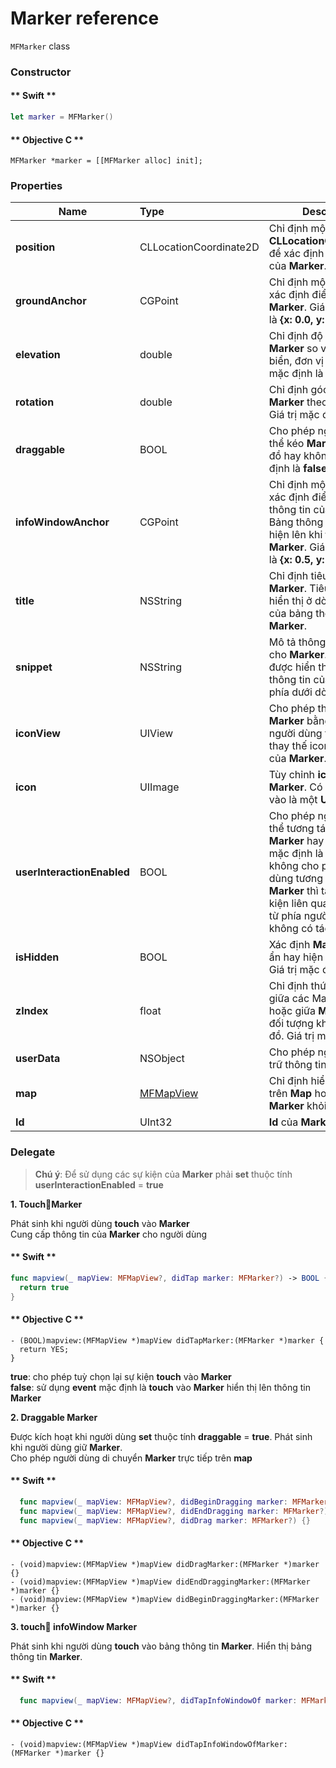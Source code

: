 # Marker reference

`MFMarker` class

### Constructor


<!-- tabs:start -->
#### ** Swift **

```swift 
let marker = MFMarker()
```

#### ** Objective C **

```objc 
MFMarker *marker = [[MFMarker alloc] init];
```

<!-- tabs:end -->

### Properties

| Name                       | Type                   | Description                                                                                                             |
|----------------------------|:-----------------------|-------------------------------------------------------------------------------------------------------------------------|
| **position**               | CLLocationCoordinate2D | Chỉ định một **CLLocationCoordinate2D** để xác định vị trí ban đầu của **Marker**.                                      |
| **groundAnchor**           | CGPoint                | Chỉ định một **GCPoint** để xác định điểm neo cho **Marker**. Giá trị mặc định là **{x: 0.0, y: 0.0}**                  |
| **elevation**              | double                 | Chỉ định độ cao của **Marker** so với mực nước biển, đơn vị là mét. Giá trị mặc định là **0**                           |
| **rotation**               | double                 | Chỉ định góc quay của **Marker** theo đơn vị là Độ. Giá trị mặc định là **0**                                           |
| **draggable**              | BOOL                   | Cho phép người dùng có thể kéo **Marker** trên bản đồ hay không. Giá trị mặc định là **false**                          |
| **infoWindowAnchor**       | CGPoint                | Chỉ định một **CGPoint** để xác định điểm neo bảng thông tin của **Marker**. Bảng thông tin này sẽ hiện lên khi **touch** vào **Marker**. Giá trị mặc định là **{x: 0.5, y: 0.0}**                                                                                                                                                    |
| **title**                  | NSString               | Chỉ định tiêu đề của **Marker**. Tiêu đề sẽ được hiển thị ở dòng đầu tiên của bảng thông tin **Marker**.                |
| **snippet**                | NSString               | Mô tả thông tin ngắn gọn cho **Marker**. Snippet sẽ được hiển thị ở bẳng thông tin của **Marker** và phía dưới dòng tiêu đề. |
| **iconView**               | UIView                 | Cho phép thêm biểu diễn **Marker** bằng **UIView** mà người dùng tuỳ chỉnh để thay thế icon mặc định của **Marker**.    |
| **icon**                   | UIImage                | Tùy chỉnh **icon** cho **Marker**. Có thể truyền vào là một **UIImage**                                                 |
| **userInteractionEnabled** | BOOL                   | Cho phép người dùng có thể tương tác được với **Marker** hay không. Giá trị mặc định là **true**. Khi không cho phép người dùng tương tác với **Marker** thì tất cả các sự kiện liên quan tới **Marker** từ phía người dùng sẽ không có tác dụng.                                                                             |
| **isHidden**               | BOOL                   | Xác định **Marker** có thể ẩn hay hiện trên bản đồ. Giá trị mặc định là **true**.                                       |
| **zIndex**                 | float                  | Chỉ định thứ tự hiển thị giữa các Marker với nhau hoặc giữa **Marker** với các đối tượng khác trên bản đồ. Giá trị mặc định là **0** |
| **userData**               | NSObject               | Cho phép người dùng lưu trữ thông tin trên **Marker**.                                                                  |
| **map**                    | [MFMapView](/reference/map?id=MFMapView)              | Chỉ định hiển thị **Marker** trên **Map** hoặc xoá **Marker** khỏi **Map**               |
| **Id**                     | UInt32                 | **Id** của **Marker** **{get}**.                                                                                        |


### Delegate

  > **Chú ý**: Để sử dụng các sự kiện của **Marker** phải **set** thuộc tính **userInteractionEnabled** = **true**
  
  **1. TouchMarker**

  Phát sinh khi người dùng **touch** vào **Marker**
  </br>Cung cấp thông tin của **Marker** cho người dùng

  <!-- tabs:start -->

  #### ** Swift **

  ```swift
  func mapview(_ mapView: MFMapView?, didTap marker: MFMarker?) -> BOOL {
    return true
  }
  ```

  #### ** Objective C **

  ```objc 
  - (BOOL)mapview:(MFMapView *)mapView didTapMarker:(MFMarker *)marker {
    return YES;
  }
  ```

  <!-- tabs:end -->

  **true**: cho phép tuỳ chọn lại sự kiện **touch** vào **Marker**
  </br> **false**: sử dụng **event** mặc định là **touch** vào **Marker** hiển thị lên thông tin **Marker**
  
  **2. Draggable Marker**

  Được kích hoạt khi người dùng **set** thuộc tính **draggable** = **true**. Phát sinh khi người dùng giữ **Marker**.
  </br>Cho phép người dùng di chuyển **Marker** trực tiếp trên **map**

  <!-- tabs:start -->

  #### ** Swift **

  ```swift
    func mapview(_ mapView: MFMapView?, didBeginDragging marker: MFMarker?) {}
    func mapview(_ mapView: MFMapView?, didEndDragging marker: MFMarker?) {}
    func mapview(_ mapView: MFMapView?, didDrag marker: MFMarker?) {}
  ```

  #### ** Objective C **

  ```objc 
  - (void)mapview:(MFMapView *)mapView didDragMarker:(MFMarker *)marker {}
  - (void)mapview:(MFMapView *)mapView didEndDraggingMarker:(MFMarker *)marker {}
  - (void)mapview:(MFMapView *)mapView didBeginDraggingMarker:(MFMarker *)marker {}
  ```

  <!-- tabs:end -->
  
  **3. touch infoWindow Marker**
  
  Phát sinh khi người dùng **touch** vào bảng thông tin **Marker**. Hiển thị bảng thông tin **Marker**.

  <!-- tabs:start -->

  #### ** Swift **

  ```swift
    func mapview(_ mapView: MFMapView?, didTapInfoWindowOf marker: MFMarker?) {}
  ```

  #### ** Objective C **

  ```objc 
  - (void)mapview:(MFMapView *)mapView didTapInfoWindowOfMarker:(MFMarker *)marker {} 
  ```

  <!-- tabs:end -->